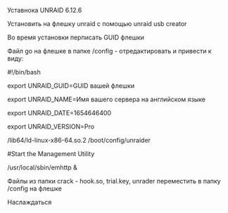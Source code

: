Уставнока UNRAID 6.12.6

Установить на флешку unraid с помощью unraid usb creator

Во время установки перписать GUID флешки

Файл go на флешке в папке /config - отредактировать и привести к виду:

#!/bin/bash

export UNRAID_GUID=GUID вашей флешки

export UNRAID_NAME=Имя вашего сервера на английском языке

export UNRAID_DATE=1654646400

export UNRAID_VERSION=Pro

/lib64/ld-linux-x86-64.so.2 /boot/config/unraider

#Start the Management Utility

/usr/local/sbin/emhttp &

Файлы из папки crack - hook.so, trial.key, unrader переместить в папку /config на флешке

Наслаждаться
